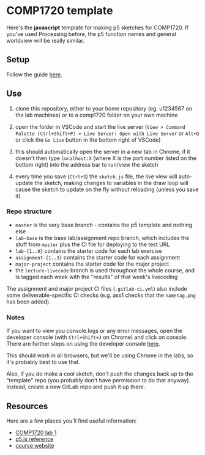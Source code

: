 # COMP1720 template

Here's the **javascript** template for making p5 sketches for COMP1720. If
you've used Processing before, the p5 function names and general worldview will
be really similar.

## Setup

Follow the guide [here](https://cs.anu.edu.au/courses/comp1720/resources/software-setup/).

## Use

1. clone this repository, either to your home repository (eg. u1234567 on the lab machines)
   or to a comp1720 folder on your own machine

2. open the folder in VSCode and start the live server (`View > Command Palette
   (Ctrl+Shift+P) > Live Server: Open with Live Server` or `Alt+O` or click the
   `Go Live` button in the bottom right of VSCode)

3. this should automatically open the server in a new tab in Chrome, if it
   doesn't then type `localhost:X` (where X is the port number listed on the
   bottom right) into the address bar to run/view the sketch

4. every time you save (`Ctrl+S`) the `sketch.js` file, the live view will
   auto-update the sketch, making changes to variables in the draw loop will
   cause the sketch to update on the fly without reloading (unless you save it)

### Repo structure

- `master` is the very base branch - contains the p5 template and nothing else
- `lab-base` is the base lab/assignment repo branch, which includes the stuff
  from `master` plus the CI file for deploying to the test URL
- `lab-{1..9}` contains the starter code for each lab exercise
- `assignment-{1..3}` contains the starter code for each assignment
- `major-project` contains the starter code for the major project
- the `lecture-livecode` branch is used throughout the whole course, and is
  tagged each week with the "results" of that week's livecoding

The assignment and major project CI files (`.gitlab-ci.yml`) also include some
deliverable-specific CI checks (e.g. ass1 checks that the `nametag.png` has been
added).

### Notes

If you want to view you console.logs or any error messages, open the developer
console (with `Ctrl+Shift+J` on Chrome) and click on console. There are further
steps on using the developer console
[here](https://cs.anu.edu.au/courses/comp1720/resources/software-setup/#developer-console).

This should work in all browsers, but we'll be using Chrome in the labs, so it's
probably best to use that.

Also, if you do make a cool sketch, don't push the changes back up to the
"template" repo (you probably don't have permission to do that anyway). Instead,
create a new GitLab repo and push it up there.

## Resources

Here are a few places you'll find useful information:

- [COMP1720 lab 1](https://cs.anu.edu.au/courses/comp1720/labs/01-intro/)
- [p5.js reference](https://p5js.org/reference/)
- [course website](https://cs.anu.edu.au/courses/comp1720/)
